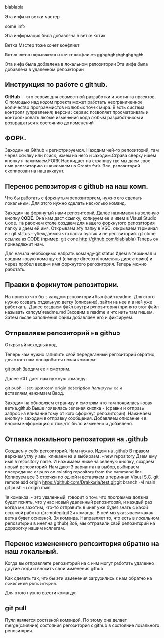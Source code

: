 blablabla

Эта инфа из ветки мастер

some info

Эта информация была добавлена в ветке Котик

Ветка Мастер тоже хочет конфликт

Ветка котик нарывается и хочет конфликта
gghghghghghghghghh

Эта инфа была добавлена в локальном репозитории
Эта инфа была добавлена в удаленном репозитории

## Инструкция по работе с github.

**GitHub** — это сервис для совместной разработки и хостинга проектов. C помощью над кодом проекта может работать неограниченное количество программистов из любых точек мира. В есть система контроля (управления) версий : сервис позволяет просматривать и контролировать любые изменения кода любым разработчиком и возвращаться к состоянию до изменений.

## ФОРК.

Заходим на Github и регистрируемся.
Находим чей-то репозиторий, там через ссылку или поиск, жмем на него и заходим.Справа сверху ищем кнопку и нажимаем.FORK
Нас кидает на страницу где мы даем свое имя репозиторию и нажимаем на Create fork.
Все, репозиторий скопирован на наш аккаунт.

## Перенос репозитория с github на наш комп.
Что бы работать с форкнутым репозиторием, нужно его сделать локальным. Для этого нужно сделать несколько команд.

Заходим на форкнутый нами репозиторий.
Далее нажимаем на зеленую кнопку **CODE**.
Она нам даст ссылку, копируем ее и идем в Visual Studio Code.
На рабочем столе создаем для нашего форкнутого репозитория папку и даем ей имя.
Открываем эту папку в VSС, открываем терминал и :
git status - убеждаемся что папка пустая и не репозиторий.
git clone ссылка из CODE (пример: git clone http://github.com/blablabla)
Теперь он принадлежит нам.

Для начала необходимо набрать команду-git status
Идем в терминал и вводим новую команду
cd (change directory|поменять директорию) и через пробел вводим имя форкнутого репозитория.
Теперь можно работать.

## Правки в форкнутом репозитории.
На принято что бы в каждом репозитории был файл readme.
Для этого нужно создать отдельную ветку (описание), зайти на нее и в ней уже работкать.
Далее создаем файл внутри репозитория (принято этот файл называть капсум)readme.md
Заходим в readme и что нить там пишем.
Затем после заполнения файла добавляем его и фиксируем.

## Отправляем репозиторий на github
Открытый исходный код

Теперь нам нужно запилить свой переделанный репозиторий обратно, для этого нам понадобится новая команда:

git push
Вводим ее и смотрим.

 Далее :GIT дает нам нужную команду:

git push --set-upstream origin description
*Копируем* ее и вставляем,нажимаем Ввод.

Заходим на обновляем страницу и смотрим что там появилась новая ветка.github
Выше появилась зеленая кнопка - (сравни и отправь запрос на вливание тому от кого сфоркнул репозиторий).
Нажимаем кнопку и заходим в отправку сообщения. Добавляем описание и в вносим информацию о том,что было изменено и добавлено.

## Отпавка локального репозитория на .github
Создаем у себя репозиторий. Нам нужно.
Идем на .github
В правом верхнем углу у авы, кликаем на и выбираем .+new repository
Даем ему имя в repository name.
И нажимаем ниже на зеленую кнопку, создаем новый репозиторий.
Нам дают 3 варианта на выбор, выбираем посерединке
or push an existing repository from the command line.
Копируем все 3 строчки по одной и вставляем в терминал Visual S.C.
git remote add origin https://github.com/Drakkaria/test.git
git branch -M main
git push -u origin main


1я команда. - это удаленный, говорит о том, что программа должна будет понять, что у нас новый удаленный репозиторий, и каждый раз когда мы захотим, что-то отправить в инет уже будет знать с какой ссылкой работать)remotegitgit
2я команда. В ней мы указываем какая ветка будет основной.
3я команда. Направляет то, что есть в локальном репозитории в инет на github)
Всё, мы отправили свой репозиторий на доработку нашим коллегам. 

## Перенос измененного репозитория обратно на наш локальный.
Когда вы отправляете репозиторий на с ним могут работать удаленно другие люди и вносить свои изменения.github

Как сделать так, что бы эти изменения загрузились к нам обратно на локальный репозиторий.

Для этого нужно ввести команду:

## git pull
Пулл является составной командой. По этому она делает merge(слияние) состояния репозитория с github в состояние локального репозитория.



